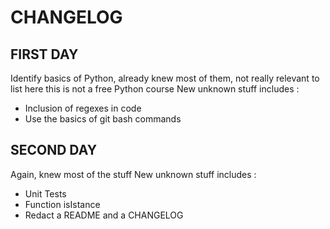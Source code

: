 # CHANGELOG

## FIRST DAY

Identify basics of Python, already knew most of them, not really relevant to list here this is not a free Python course
New unknown stuff includes :
- Inclusion of regexes in code
- Use the basics of git bash commands

## SECOND DAY

Again, knew most of the stuff
New unknown stuff includes :
- Unit Tests
- Function isIstance
- Redact a README and a CHANGELOG